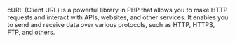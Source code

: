cURL (Client URL) is a powerful library in PHP 
that allows you to make HTTP requests and interact with APIs, websites, and other services. 
It enables you to send and receive data over various protocols, 
such as HTTP, HTTPS, FTP, and others.